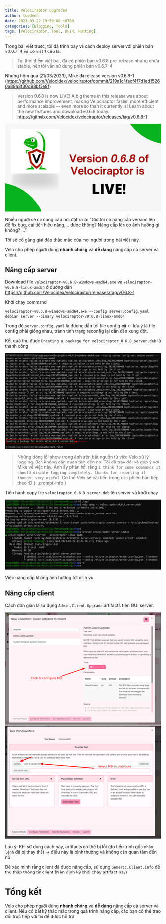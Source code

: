 ```yaml
---
title: Velociraptor upgrades
author: tuedenn
date: 2023-03-22 19:59:00 +0700
categories: [Blogging, Tools]
tags: [Velociraptor, Tool, DFIR, Hunting]
---
```


Trong bài viết trước, tôi đã trình bày về cách deploy server với phiên bản v0.6.7-4 và có viết 1 câu là:

> Tại thời điểm viết bài, đã có phiên bản v0.6.8 pre-release nhưng chưa stable, nên tôi vẫn sử dụng phiên bản v0.6.7-4

Nhưng hôm qua (21/03/2023), Mike đã release version v0.6.8-1 (https://github.com/Velocidex/velociraptor/commit/219a1c4facf4f7d1ed15260a89a3f30d98bf5e8f)

> Version 0.6.8 is now LIVE!
A big theme in this release was about performance improvement, making Velociraptor faster, more efficient and more scalable -- even more so than it currently is!
Learn about the new features and download v0.6.8 today.
https://github.com/Velocidex/velociraptor/releases/tag/v0.6.8-1


![v0.6.8-is-live.jpg](/assets/img/2023/Velo/05/v0.6.8-is-live.jpg)

Nhiều người sẽ có cùng câu hỏi đặt ra là: "Giờ tôi có nâng cấp version lên để fix bug, cải tiến hiệu năng,... được không? Nâng cấp lên có ảnh hưởng gì không? ..."

Tôi sẽ cố gắng giải đáp thắc mắc của mọi người trong bài viết này.

Velo cho phép người dùng **nhanh chóng** và **dễ dàng** nâng cấp cả server và client.

## Nâng cấp server

Download file `velociraptor-v0.6.8-windows-amd64.exe` và `velociraptor-v0.6.8-linux-amd64` ở đường dẫn https://github.com/Velocidex/velociraptor/releases/tag/v0.6.8-1

Khởi chạy command 
```
velociraptor-v0.6.8-windows-amd64.exe --config server.config.yaml debian server --binary velociraptor-v0.6.8-linux-amd64
```

Trong đó `server.config.yaml` là đường dẫn tới file config **cũ** <- lưu ý là file config phải giống nhau, tránh tình trạng reconfig lại dẫn đến xung đột. 

Kết quả thu được `Creating a package for velociraptor_0.6.8_server.deb` là thành công

![repack-server.png](/assets/img/2023/Velo/05/repack-server.png)

> Những dòng lỗi show trong ảnh trên bắt nguồn từ việc Velo xử lý logging. Bạn không cần quan tâm đến nó. Tôi đã trao đổi và góp ý với Mike về việc này. Anh ấy phản hồi rằng `i think for some commands it should disable logging completely. thanks for reporting it though! very useful`. Có thể Velo sẽ cải tiến trong các phiên bản tiếp theo :D
{: .prompt-info }

Tiến hành copy file `velociraptor_0.6.8_server.deb` lên server và khởi chạy

![installed-server.png](/assets/img/2023/Velo/05/installed-server.png)

Việc nâng cấp không ảnh hưởng tới dịch vụ

## Nâng cấp client

Cách đơn giản là sử dụng `Admin.Client.Upgrade` artifacts trên GUI server.


![remote_upgrade_msi.png](/assets/img/2023/Velo/05/remote_upgrade_msi.png)
![remote_upgrade_msi_2.png](/assets/img/2023/Velo/05/remote_upgrade_msi_2.png)

Lưu ý: Khi sử dụng cách này, artifacts có thể bị lỗi (do tiến trình gốc `nhận lệnh` đã bị thay thế) -> điều này là bình thường và không cần quan tâm đến nó

Để xác minh rằng client đã được nâng cấp, sử dụng `Generic.Client.Info` để thu thập thông tin client (Nên định kỳ khởi chạy artifact này)


# Tổng kết

Velo cho phép người dùng **nhanh chóng** và **dễ dàng** nâng cấp cả server và client. Nếu có bất kỳ thắc mắc trong quá trình nâng cấp, các bạn có thể trao đổi trực tiếp với tôi để được hỗ trợ